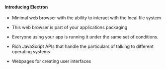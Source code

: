 #### Introducing Electron

- Minimal web browser with the ability to interact with the local file system

- This web browser is part of your applications packaging

- Everyone using your app is running it under the same set of conditions.

- Rich JavaScript APIs that handle the particulars of talking to different
    operating systems

- Webpages for creating user interfaces


<aside class="notes">
</aside>
